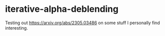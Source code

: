 # iterative-alpha-deblending
Testing out https://arxiv.org/abs/2305.03486 on some stuff I personally find interesting. 
